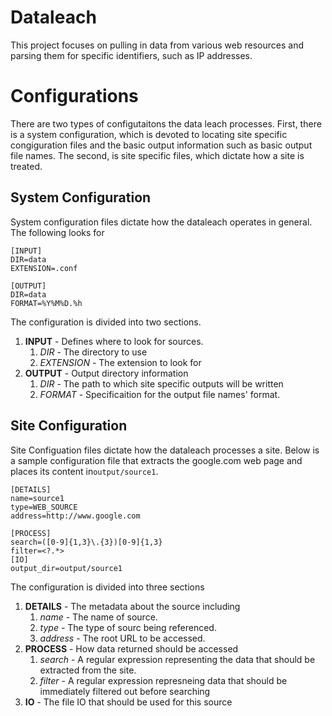 Dataleach
=========

This project focuses on pulling in data from various web resources and parsing them 
for specific identifiers, such as IP addresses.

Configurations
==============

There are two types of configutaitons the data leach processes.  First, there
is a system configuration, which is devoted to locating site specific
congiguration files and the basic output information such as basic output file
names.  The second, is site specific files, which dictate how a site is treated.


System Configuration
--------------------

System configuration files dictate how the dataleach operates in general.  The
following looks for 

~~~
[INPUT]
DIR=data
EXTENSION=.conf

[OUTPUT]
DIR=data
FORMAT=%Y%M%D.%h
~~~

The configuration is divided into two sections.

1. **INPUT** - Defines where to look for sources.
   1. _DIR_ - The directory to use
   2. _EXTENSION_ - The extension to look for
2. **OUTPUT** - Output directory information
   1. _DIR_ - The path to which site specific outputs will be written
   2. _FORMAT_ - Specificaition for the output file names' format.

Site Configuration
------------------

Site Configuation files dictate how the dataleach processes a site.  Below is a
sample configuration file that extracts the google.com web page and places its
content in`output/source1`.

~~~
[DETAILS]
name=source1
type=WEB_SOURCE
address=http://www.google.com

[PROCESS]
search=([0-9]{1,3}\.{3})[0-9]{1,3}
filter=<?.*>
[IO]
output_dir=output/source1
~~~

The configuration is divided into three sections

1. **DETAILS** - The metadata about the source including
   1. _name_ - The name of source.
   2. _type_ - The type of sourc being referenced.
   3. _address_ - The root URL to be accessed.
2. **PROCESS** - How data returned should be accessed
   1. _search_ - A regular expression representing the data that should be extracted from the site.
   2. _filter_ - A regular expression represneing data that should be immediately filtered out before searching
3. **IO** - The file IO that should be used for this source 
